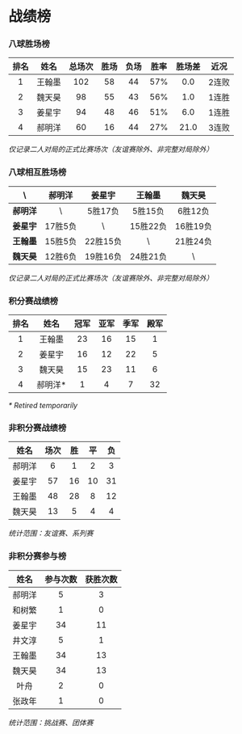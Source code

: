 # 战绩榜

### 八球胜场榜

| 排名 | 姓名   | 总场次 | 胜场 | 负场 | 胜率  | 胜场差 | 近况  |
| :--: | :---: | :---: | :--: | :--: | :--: | :---: | :---: |
| 1    | 王翰墨 | 102   | 58   | 44   | 57%  | 0.0   | 2连败 |
| 2    | 魏天昊 | 98    | 55   | 43   | 56%  | 1.0   | 1连胜 |
| 3    | 姜星宇 | 94    | 48   | 46   | 51%  | 6.0   | 1连胜 |
| 4    | 郝明洋 | 60    | 16   | 44   | 27%  | 21.0  | 3连败 |

*仅记录二人对局的正式比赛场次（友谊赛除外、非完整对局除外）*

### 八球相互胜场榜

|    **\\**   | 郝明洋  | 姜星宇   | 王翰墨   | 魏天昊   |
| :---------: | :----: | :------: | :------: | :-----: |
| **郝明洋** |   \\     | 5胜17负  | 5胜15负  | 6胜12负  |
| **姜星宇** | 17胜5负  |   \\     | 15胜22负 | 16胜19负 |
| **王翰墨** | 15胜5负  | 22胜15负 |   \\     | 21胜24负 |
| **魏天昊** | 12胜6负  | 19胜16负 | 24胜21负 |   \\     |

*仅记录二人对局的正式比赛场次（友谊赛除外、非完整对局除外）*

### 积分赛战绩榜

| 排名 | 姓名    | 冠军 | 亚军  | 季军 | 殿军 |
| :-: | :-----: | :--: | :--: | :--: | :--: |
| 1   | 王翰墨   | 23   | 16   | 15   | 1    |
| 2   | 姜星宇   | 16   | 12   | 22   | 5    |
| 3   | 魏天昊   | 15   | 23   | 11   | 6    |
| 4   | 郝明洋\* | 1    | 4    | 7    | 32   |

*\* Retired temporarily*

### 非积分赛战绩榜

| 姓名   | 场次 | 胜   | 平   | 负   |
| :---: | :--: | :--: | :--: | :--: |
| 郝明洋 |  6   |  1   |  2   |  3   |
| 姜星宇 |  57  |  16  |  10  |  31  |
| 王翰墨 |  48  |  28  |  8   |  12  |
| 魏天昊 |  13  |  5   |  4   |  4   |

*统计范围：友谊赛、系列赛*

### 非积分赛参与榜

| 姓名   | 参与次数 | 获胜次数 |
| :----: | :-----: | :-----: |
| 郝明洋  |    5    |    3    |
| 和树繁  |    1    |    0    |
| 姜星宇  |   34    |   11    |
| 井文淳  |    5    |    1    |
| 王翰墨  |   34    |   13    |
| 魏天昊  |   34    |   13    |
| 叶舟    |    2    |    0    |
| 张政年  |    1    |    0    |

*统计范围：挑战赛、团体赛*